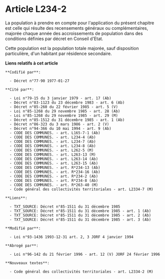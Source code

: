 # Article L234-2

La population à prendre en compte pour l'application du présent chapitre est celle qui résulte des recensements généraux ou
complémentaires, majorée chaque année des accroissements de population dans des conditions définies par décret en Conseil
d'Etat.

Cette population est la population totale majorée, sauf disposition particulière, d'un habitant par résidence secondaire.

**Liens relatifs à cet article**

	**Codifié par**:

	  - Décret n°77-90 1977-01-27

	**Cité par**:

	  - Loi n°79-15 du 3 janvier 1979 - art. 17 (Ab)
	  - Décret n°83-1123 du 23 décembre 1983 - art. 6 (Ab)
	  - Décret n°85-260 du 22 février 1985 - art. 5 (V)
	  - Loi n°85-1268 du 29 novembre 1985 - art. 28 (Ab)
	  - Loi n°85-1268 du 29 novembre 1985 - art. 29 (M)
	  - Décret n°85-1512 du 31 décembre 1985 - art. 1 (Ab)
	  - Décret n°86-323 du 3 mars 1986 - art. 2 (V)
	  - Décret n°94-366 du 10 mai 1994 - art. 9 (Ab)
	  - CODE DES COMMUNES. - art. L165-7-1 (Ab)
	  - CODE DES COMMUNES. - art. L234-4 (Ab)
	  - CODE DES COMMUNES. - art. L234-7 (Ab)
	  - CODE DES COMMUNES. - art. L234-8 (Ab)
	  - CODE DES COMMUNES. - art. L262-5 (M)
	  - CODE DES COMMUNES. - art. L263-13 (M)
	  - CODE DES COMMUNES. - art. L263-14 (Ab)
	  - CODE DES COMMUNES. - art. L263-15 (Ab)
	  - CODE DES COMMUNES. - art. R*234-13 (Ab)
	  - CODE DES COMMUNES. - art. R*234-16 (Ab)
	  - CODE DES COMMUNES. - art. R*234-2 (Ab)
	  - CODE DES COMMUNES. - art. R*234-8 (Ab)
	  - CODE DES COMMUNES. - art. R*263-40 (M)
	  - Code général des collectivités territoriales - art. L2334-7 (M)

	**Liens**:

	  - TXT_SOURCE: Décret n°85-1511 du 31 décembre 1985
	  - TXT_SOURCE: Décret n°85-1511 du 31 décembre 1985 - art. 1 (Ab)
	  - TXT_SOURCE: Décret n°85-1511 du 31 décembre 1985 - art. 2 (Ab)
	  - TXT_SOURCE: Décret n°85-1511 du 31 décembre 1985 - art. 3 (Ab)

	**Modifié par**:

	  - Loi n°93-1436 1993-12-31 art. 2, 3 JORF 4 janvier 1994

	**Abrogé par**:

	  - Loi n°96-142 du 21 février 1996 - art. 12 (V) JORF 24 février 1996

	**Nouveaux textes**:

	  - Code général des collectivités territoriales - art. L2334-2 (M)
